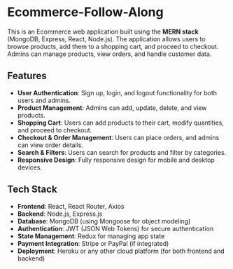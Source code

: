 # Ecommerce-Follow-Along

This is an Ecommerce web application built using the **MERN stack** (MongoDB, Express, React, Node.js). The application allows users to browse products, add them to a shopping cart, and proceed to checkout. Admins can manage products, view orders, and handle customer data.

## Features

- **User Authentication**: Sign up, login, and logout functionality for both users and admins.
- **Product Management**: Admins can add, update, delete, and view products.
- **Shopping Cart**: Users can add products to their cart, modify quantities, and proceed to checkout.
- **Checkout & Order Management**: Users can place orders, and admins can view order details.
- **Search & Filters**: Users can search for products and filter by categories.
- **Responsive Design**: Fully responsive design for mobile and desktop devices.

## Tech Stack

- **Frontend**: React, React Router, Axios
- **Backend**: Node.js, Express.js
- **Database**: MongoDB (using Mongoose for object modeling)
- **Authentication**: JWT (JSON Web Tokens) for secure authentication
- **State Management**: Redux for managing app state
- **Payment Integration**: Stripe or PayPal (if integrated)
- **Deployment**: Heroku or any other cloud platform (for both frontend and backend)